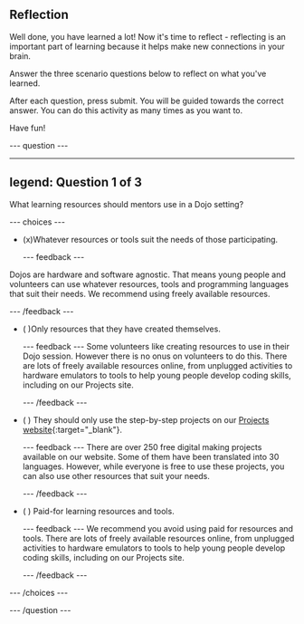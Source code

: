 ## Reflection

Well done, you have learned a lot! Now it's time to reflect - reflecting is an important part of learning because it helps make new connections in your brain.

Answer the three scenario questions below to reflect on what you've learned.

After each question, press submit. You will be guided towards the correct answer. You can do this activity as many times as you want to.

Have fun!

--- question ---

---
legend: Question 1 of 3
---

What learning resources should mentors use in a Dojo setting?

--- choices ---

- (x)Whatever resources or tools suit the needs of those participating.

  --- feedback ---

Dojos are hardware and software agnostic. That means young people and volunteers can use whatever resources, tools and programming languages that suit their needs. We recommend using freely available resources.

  --- /feedback ---

- ( )Only resources that they have created themselves.

  --- feedback ---
Some volunteers like creating resources to use in their Dojo session. However there is no onus on volunteers to do this. There are lots of freely available resources online, from unplugged activities to hardware emulators to tools to help young people develop coding skills, including on our Projects site.  

  --- /feedback ---

- ( ) They should only use the step-by-step projects on our [Projects website](https://projects.raspberrypi.org/en){:target="_blank"}.

  --- feedback ---
There are over 250 free digital making projects available on our website. Some of them have been translated into 30 languages. However, while everyone is free to use these projects, you can also use other resources that suit your needs.

  --- /feedback ---

- ( ) Paid-for learning resources and tools.


  --- feedback ---
We recommend you avoid using paid for resources and tools. There are lots of freely available resources online, from unplugged activities to hardware emulators to tools to help young people develop coding skills, including on our Projects site.

  --- /feedback ---

--- /choices ---

--- /question ---
